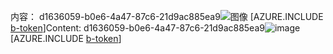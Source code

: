 <span data-ttu-id="779f2-101">内容： d1636059-b0e6-4a47-87c6-21d9ac885ea9![图像](4f8985f2-b576-4b97-927f-9e095f62573e.png)
[AZURE.INCLUDE [b-token](21b471a6-3f3d-469c-87fe-c06d5ae868c9.md)]</span><span class="sxs-lookup"><span data-stu-id="779f2-101">Content: d1636059-b0e6-4a47-87c6-21d9ac885ea9![image](4f8985f2-b576-4b97-927f-9e095f62573e.png)
[AZURE.INCLUDE [b-token](21b471a6-3f3d-469c-87fe-c06d5ae868c9.md)]</span></span>
